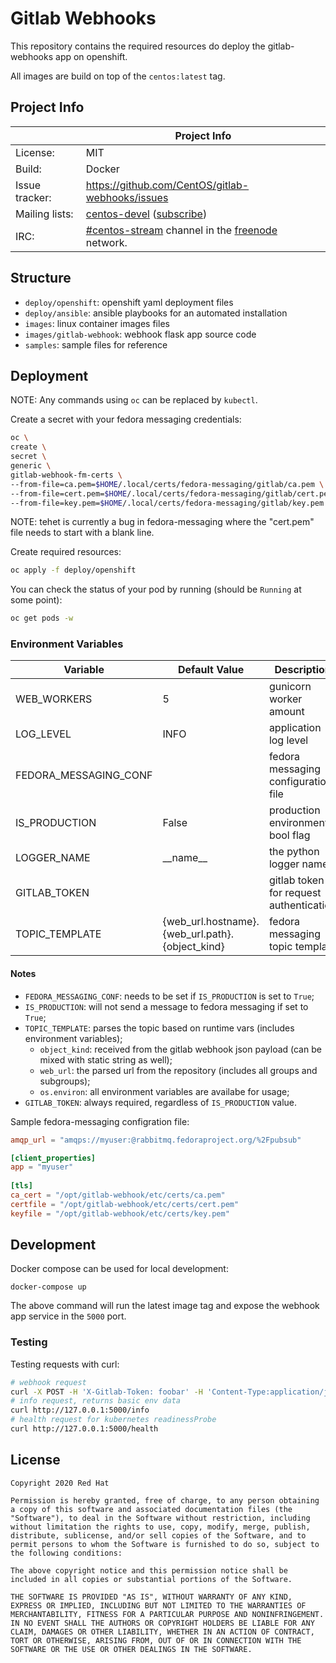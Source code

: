 # Gitlab Webhooks

This repository contains the required resources do deploy the gitlab-webhooks app on openshift.

All images are build on top of the `centos:latest` tag.

## Project Info

|                 | Project Info                                      |
| --------------- | ------------------------------------------------- |
| License:        | MIT                                               |
| Build:          | Docker                                            |
| Issue tracker:  | https://github.com/CentOS/gitlab-webhooks/issues  |
| Mailing lists:  | [centos-devel](https://lists.centos.org/pipermail/centos-devel/) ([subscribe](https://lists.centos.org/mailman/listinfo/centos-devel)) |
| IRC:            | [#centos-stream](https://webchat.freenode.net/?channels=centos-stream) channel in the [freenode](http://freenode.net/) network. |

## Structure

* `deploy/openshift`: openshift yaml deployment files
* `deploy/ansible`: ansible playbooks for an automated installation
* `images`: linux container images files
* `images/gitlab-webhook`: webhook flask app source code
* `samples`: sample files for reference

## Deployment

NOTE: Any commands using `oc` can be replaced by `kubectl`.

Create a secret with your fedora messaging credentials:

```sh
oc \
create \
secret \
generic \
gitlab-webhook-fm-certs \
--from-file=ca.pem=$HOME/.local/certs/fedora-messaging/gitlab/ca.pem \
--from-file=cert.pem=$HOME/.local/certs/fedora-messaging/gitlab/cert.pem \
--from-file=key.pem=$HOME/.local/certs/fedora-messaging/gitlab/key.pem
```

NOTE: tehet is currently a bug in fedora-messaging where the "cert.pem" file needs to start with a blank line.

Create required resources:

```sh
oc apply -f deploy/openshift
```

You can check the status of your pod by running (should be `Running` at some point):

```sh
oc get pods -w
```

### Environment Variables

| Variable              | Default Value                                   | Description                             |
|-----------------------|-------------------------------------------------|-----------------------------------------|
| WEB_WORKERS           | 5                                               | gunicorn worker amount                  |
| LOG_LEVEL             | INFO                                            | application log level                   |
| FEDORA_MESSAGING_CONF |                                                 | fedora messaging configuration file     |
| IS_PRODUCTION         | False                                           | production environment bool flag        |
| LOGGER_NAME           | \_\_name\_\_                                    | the python logger name                  |
| GITLAB_TOKEN          |                                                 | gitlab token for request authentication |
| TOPIC_TEMPLATE        | {web_url.hostname}.{web_url.path}.{object_kind} | fedora messaging topic template         |

#### Notes

* `FEDORA_MESSAGING_CONF`: needs to be set if `IS_PRODUCTION` is set to `True`;
* `IS_PRODUCTION`: will not send a message to fedora messaging if set to `True`;
* `TOPIC_TEMPLATE`: parses the topic based on runtime vars (includes environment variables);
  * `object_kind`: received from the gitlab webhook json payload (can be mixed with static string as well);
  * `web_url`: the parsed url from the repository (includes all groups and subgroups);
  * `os.environ`: all environment variables are availabe for usage;
* `GITLAB_TOKEN`: always required, regardless of `IS_PRODUCTION` value.


Sample fedora-messaging configration file:

```toml
amqp_url = "amqps://myuser:@rabbitmq.fedoraproject.org/%2Fpubsub"

[client_properties]
app = "myuser"
 
[tls]
ca_cert = "/opt/gitlab-webhook/etc/certs/ca.pem"
certfile = "/opt/gitlab-webhook/etc/certs/cert.pem"
keyfile = "/opt/gitlab-webhook/etc/certs/key.pem"
```

## Development

Docker compose can be used for local development:

```
docker-compose up
```

The above command will run the latest image tag and expose the webhook app service in the `5000` port.

### Testing

Testing requests with curl:

```sh
# webhook request
curl -X POST -H 'X-Gitlab-Token: foobar' -H 'Content-Type:application/json'  -d @samples/gitlab/push.json  http://127.0.0.1:5000
# info request, returns basic env data
curl http://127.0.0.1:5000/info
# health request for kubernetes readinessProbe
curl http://127.0.0.1:5000/health
```

## License

```
Copyright 2020 Red Hat

Permission is hereby granted, free of charge, to any person obtaining a copy of this software and associated documentation files (the "Software"), to deal in the Software without restriction, including without limitation the rights to use, copy, modify, merge, publish, distribute, sublicense, and/or sell copies of the Software, and to permit persons to whom the Software is furnished to do so, subject to the following conditions:

The above copyright notice and this permission notice shall be included in all copies or substantial portions of the Software.

THE SOFTWARE IS PROVIDED "AS IS", WITHOUT WARRANTY OF ANY KIND, EXPRESS OR IMPLIED, INCLUDING BUT NOT LIMITED TO THE WARRANTIES OF MERCHANTABILITY, FITNESS FOR A PARTICULAR PURPOSE AND NONINFRINGEMENT. IN NO EVENT SHALL THE AUTHORS OR COPYRIGHT HOLDERS BE LIABLE FOR ANY CLAIM, DAMAGES OR OTHER LIABILITY, WHETHER IN AN ACTION OF CONTRACT, TORT OR OTHERWISE, ARISING FROM, OUT OF OR IN CONNECTION WITH THE SOFTWARE OR THE USE OR OTHER DEALINGS IN THE SOFTWARE.
```
